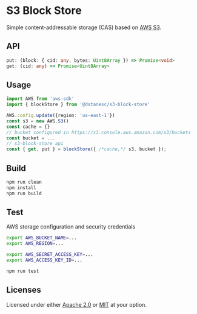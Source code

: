 # S3 Block Store

Simple content-addressable storage (CAS) based on [AWS S3](https://aws.amazon.com/s3/). 

## API

```ts
put: (block: { cid: any, bytes: Uint8Array }) => Promise<void>
get: (cid: any) => Promise<Uint8Array>
```

## Usage

```ts
import AWS from 'aws-sdk'
import { blockStore } from '@dstanesc/s3-block-store'

AWS.config.update({region: 'us-east-1'})
const s3 = new AWS.S3()
const cache = {}
// bucket configured in https://s3.console.aws.amazon.com/s3/buckets
const bucket = ... 
// s3-block-store api
const { get, put } = blockStore({ /*cache,*/ s3, bucket });
```
## Build

```sh
npm run clean
npm install
npm run build
```

## Test

AWS storage configuration and security credentials

```sh
export AWS_BUCKET_NAME=...
export AWS_REGION=...

export AWS_SECRET_ACCESS_KEY=...
export AWS_ACCESS_KEY_ID=...
```

```sh
npm run test
```

## Licenses

Licensed under either [Apache 2.0](http://opensource.org/licenses/MIT) or [MIT](http://opensource.org/licenses/MIT) at your option.
